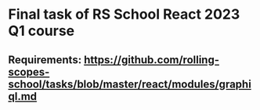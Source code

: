 # Final task of RS School React 2023 Q1 course  
## Requirements: https://github.com/rolling-scopes-school/tasks/blob/master/react/modules/graphiql.md
